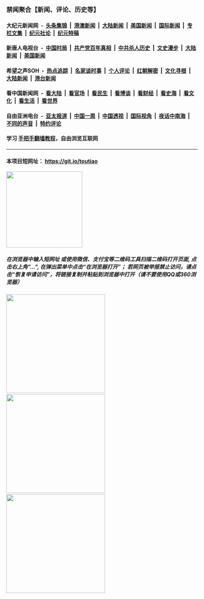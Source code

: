 ### 禁闻聚合【新闻、评论、历史等】

#### 大纪元新闻网 &nbsp;-&nbsp; [头条集锦](indexes/E头条集锦.md?t=02140911) &nbsp;|&nbsp; [港澳新闻](indexes/E港澳新闻.md?t=02140911)  &nbsp;|&nbsp; [大陆新闻](indexes/E大陆新闻.md?t=02140911) &nbsp;|&nbsp; [美国新闻](indexes/E美国新闻.md?t=02140911) &nbsp;|&nbsp; [国际新闻](indexes/E国际新闻.md?t=02140911) &nbsp;|&nbsp; [专栏文集](indexes/E专栏文集.md?t=02140911) &nbsp;|&nbsp; [纪元社论](indexes/E纪元社论.md?t=02140911) &nbsp;|&nbsp; [纪元特稿](indexes/E纪元特稿.md?t=02140911) 

#### 新唐人电视台 &nbsp;-&nbsp; [中国时局](indexes/N中国时局.md?t=02140911) &nbsp;|&nbsp; [共产党百年真相](indexes/N共产党百年真相.md?t=02140911) &nbsp;|&nbsp; [中共杀人历史](indexes/N中共杀人历史.md?t=02140911) &nbsp;|&nbsp; [文史漫步](indexes/N文史漫步.md?t=02140911) &nbsp;|&nbsp; [大陆新闻](indexes/N大陆新闻.md?t=02140911) &nbsp;|&nbsp; [美国新闻](indexes/N美国新闻.md?t=02140911)

#### 希望之声SOH &nbsp;-&nbsp; [热点追踪](indexes/H热点追踪.md?t=02140911) &nbsp;|&nbsp; [名家谈时事](indexes/H名家谈时事.md?t=02140911) &nbsp;|&nbsp; [个人评论](indexes/H个人评论.md?t=02140911)  &nbsp;|&nbsp; [红朝解密](indexes/H红朝解密.md?t=02140911) &nbsp;|&nbsp; [文化寻根](indexes/H文化寻根.md?t=02140911) &nbsp;|&nbsp; [大陆新闻](indexes/H大陆新闻.md?t=02140911) &nbsp;|&nbsp; [港台新闻](indexes/H港台新闻.md?t=02140911)

#### 看中国新闻网 &nbsp;-&nbsp; [看大陆](indexes/S看大陆.md?t=02140911) &nbsp;|&nbsp; [看官场](indexes/S看官场.md?t=02140911) &nbsp;|&nbsp; [看民生](indexes/S看民生.md?t=02140911)  &nbsp;|&nbsp; [看博谈](indexes/S看博谈.md?t=02140911) &nbsp;|&nbsp; [看财经](indexes/S看财经.md?t=02140911) &nbsp;|&nbsp; [看史海](indexes/S看史海.md?t=02140911) &nbsp;|&nbsp; [看文化](indexes/S看文化.md?t=02140911) &nbsp;|&nbsp; [看生活](indexes/S看生活.md?t=02140911) &nbsp;|&nbsp; [看世界](indexes/S看世界.md?t=02140911)

#### 自由亚洲电台 &nbsp;-&nbsp; [亚太报道](indexes/R亚太报道.md?t=02140911) &nbsp;|&nbsp; [中国一周](indexes/R中国一周.md?t=02140911) &nbsp;|&nbsp; [中国透视](indexes/R中国透视.md?t=02140911)  &nbsp;|&nbsp; [国际视角](indexes/R国际视角.md?t=02140911) &nbsp;|&nbsp; [夜话中南海](indexes/R夜话中南海.md?t=02140911) &nbsp;|&nbsp; [不同的声音](indexes/R不同的声音.md?t=02140911) &nbsp;|&nbsp; [特约评论](indexes/R特约评论.md?t=02140911)

#### 学习 [手把手翻墙教程](https://github.com/gfw-breaker/guides/wiki)，自由浏览互联网

----

#### 本项目短网址： https://git.io/toutiao
<img src="https://raw.githubusercontent.com/gfw-breaker/banned-news/master/scripts/img/qr.png" width="200px"/>  

##### 在浏览器中输入短网址 或使用微信、支付宝等二维码工具扫描二维码打开页面, 点击右上角"...", 在弹出菜单中点击“在浏览器打开”； 若网页被举报禁止访问，请点击“恢复申请访问”，将链接复制并粘贴到浏览器中打开（请不要使用QQ或360浏览器）

<img src="https://raw.githubusercontent.com/gfw-breaker/banned-news/master/scripts/img/1.png" width="260px"/> &nbsp; <img src="https://raw.githubusercontent.com/gfw-breaker/banned-news/master/scripts/img/2.png" width="260px"/> &nbsp; <img src="https://raw.githubusercontent.com/gfw-breaker/banned-news/master/scripts/img/3.png" width="260px"/>
